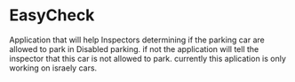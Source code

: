 # EasyCheck

Application that will help Inspectors determining if the parking car are allowed to park in Disabled parking.
if not the application will tell the inspector that this car is not allowed to park.
currently this aplication is only working on israely cars.
